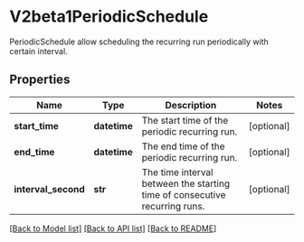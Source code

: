 # V2beta1PeriodicSchedule

PeriodicSchedule allow scheduling the recurring run periodically with certain interval.

## Properties

| Name                | Type         | Description                                                                | Notes      |
| ------------------- | ------------ | -------------------------------------------------------------------------- | ---------- |
| **start_time**      | **datetime** | The start time of the periodic recurring run.                              | [optional] |
| **end_time**        | **datetime** | The end time of the periodic recurring run.                                | [optional] |
| **interval_second** | **str**      | The time interval between the starting time of consecutive recurring runs. | [optional] |

[[Back to Model list]](../README.md#documentation-for-models) [[Back to API list]](../README.md#documentation-for-api-endpoints) [[Back to README]](../README.md)
